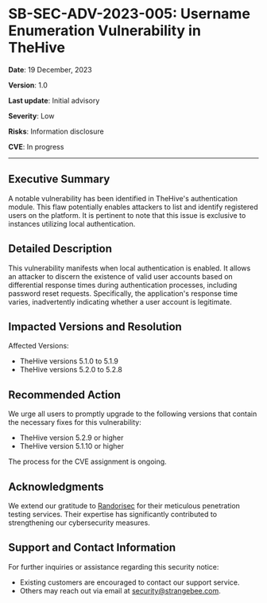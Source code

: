 # SB-SEC-ADV-2023-005: Username Enumeration Vulnerability in TheHive
 
**Date**: 19 December, 2023

**Version**: 1.0

**Last update**: Initial advisory

**Severity**: Low

**Risks**: Information disclosure

**CVE**: In progress

---

## Executive Summary

A notable vulnerability has been identified in TheHive's authentication module. This flaw potentially enables attackers to list and identify registered users on the platform. It is pertinent to note that this issue is exclusive to instances utilizing local authentication.

## Detailed Description

This vulnerability manifests when local authentication is enabled. It allows an attacker to discern the existence of valid user accounts based on differential response times during authentication processes, including password reset requests. Specifically, the application's response time varies, inadvertently indicating whether a user account is legitimate.

## Impacted Versions and Resolution

Affected Versions:
* TheHive versions 5.1.0 to 5.1.9
* TheHive versions 5.2.0 to 5.2.8

## Recommended Action

We urge all users to promptly upgrade to the following versions that contain the necessary fixes for this vulnerability:
* TheHive version 5.2.9 or higher
* TheHive version 5.1.10 or higher

The process for the CVE assignment is ongoing.

## Acknowledgments

We extend our gratitude to [Randorisec](https://randorisec.com) for their meticulous penetration testing services. Their expertise has significantly contributed to strengthening our cybersecurity measures.

## Support and Contact Information

For further inquiries or assistance regarding this security notice:
* Existing customers are encouraged to contact our support service.
* Others may reach out via email at security@strangebee.com.
